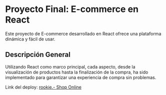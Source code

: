 # Proyecto Final: E-commerce en React
Este proyecto de E-commerce desarrollado en React ofrece una plataforma dinámica y fácil de usar.

## Descripción General

Utilizando React como marco principal, cada aspecto, desde la visualización de productos hasta la finalización de la compra, ha sido implementado para garantizar una experiencia de compra sin problemas.

Link del deploy: [rookie.- Shop Online](https://65618ab6a9fd6e7325e56691--phenomenal-sprinkles-bd029d.netlify.app/)


